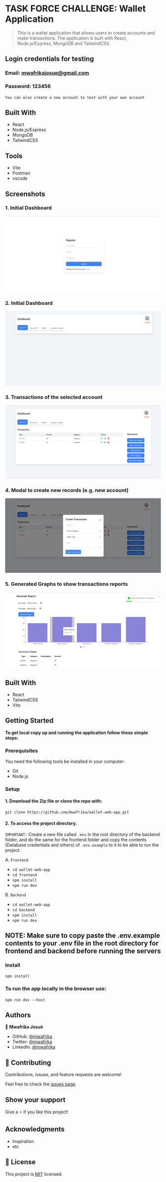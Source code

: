 # TASK FORCE CHALLENGE: Wallet Application

> This is a wallet application that allows users to create accounts and make transactions. The application is built with React, Node.js/Express, MongoDB and TailwindCSS. 


## Login credentials for testing
### Email: mwafrikajosue@gmail.com
### Password: 123456
`You can also create a new account to test with your own account`
## Built With
- React 
- Node.js/Express
- MongoDB
- TailwindCSS

## Tools
- Vite
- Postman
- vscode

## Screenshots

### 1. Initial Dashboard 

![](./register.png)

### 2. Initial Dashboard 

![](./dashboard1.png)

### 3. Transactions of the selected account

![](./dashboard.png)

### 4. Modal to create new records (e.g. new account)

![](./popup.png)

### 5. Generated Graphs to show transactions reports

![](./report.png)

## Built With

- React
- TailwindCSS
- Vite

<!-- ## Live Demo -->

<!-- [Live Demo Link]() -->

## Getting Started

**To get local copy up and running the application follow these simple steps:**

### Prerequisites

You need the following tools be installed in your computer:

- Git
- Node.js

### Setup

#### 1. Download the Zip file or clone the repo with:

   `git clone https://github.com/mwafrika/wallet-web-app.git`

#### 2. To access the project directory.

`IMPORTANT:` Create a new file called `.env` in the root directory of the backend folder, and do the same for the frontend folder and copy the contents (Database credentials and others) of `.env.example` to it to be able to run the project.

A. `Frontend` 
   - `cd wallet-web-app`
   - `cd frontend`
   - `npm install`
   - `npm run dev`

B. `Backend` 
   - `cd wallet-web-app`
   - `cd backend`
   - `npm install`
   - `npm run dev` 

## NOTE:  Make sure to copy paste the .env.example contents to your .env file in the root directory for frontend and backend before running the servers

### Install

`npm install`

### To run the app locally in the browser use:

`npm run dev --host`

## Authors

👤 **Mwafrika Josué**

- GitHub: [@mwafrika](https://github.com/mwafrika)
- Twitter: [@mwafrika](https://twitter.com/mwafrika_josue_)
- LinkedIn: [@mwafrika](https://linkedin.com/in/mwafrika-mufungizi)

## 🤝 Contributing

Contributions, issues, and feature requests are welcome!

Feel free to check the [issues page](https://github.com/mwafrika/frontend-challenge/issues).

## Show your support

Give a ⭐️ if you like this project!

## Acknowledgments

- Inspiration
- etc

## 📝 License

This project is [MIT](./MIT.md) licensed.


<!-- Please give us a brief summary of your program, what you're proud of, and what you wish you had done to improve it. This question is optional but we will take into account anything you say. -->


